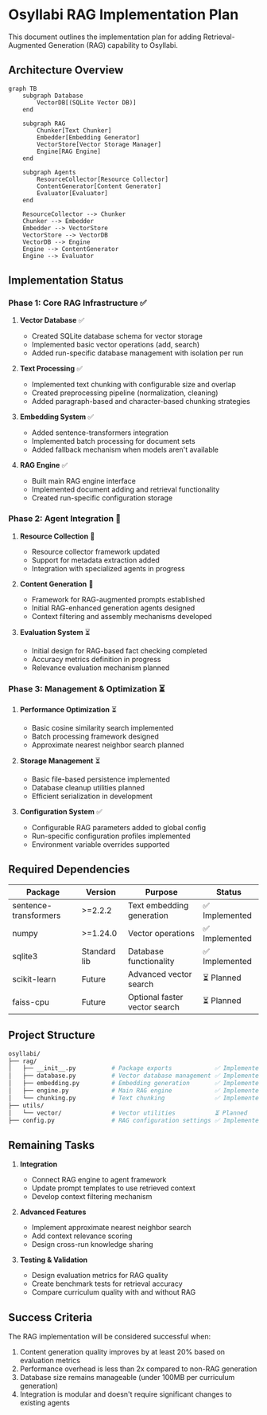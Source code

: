 # Osyllabi RAG Implementation Plan

This document outlines the implementation plan for adding Retrieval-Augmented Generation (RAG) capability to Osyllabi.

## Architecture Overview

```mermaid
graph TB
    subgraph Database
        VectorDB[(SQLite Vector DB)]
    end
    
    subgraph RAG
        Chunker[Text Chunker]
        Embedder[Embedding Generator]
        VectorStore[Vector Storage Manager] 
        Engine[RAG Engine]
    end
    
    subgraph Agents
        ResourceCollector[Resource Collector]
        ContentGenerator[Content Generator]
        Evaluator[Evaluator]
    end
    
    ResourceCollector --> Chunker
    Chunker --> Embedder
    Embedder --> VectorStore
    VectorStore --> VectorDB
    VectorDB --> Engine
    Engine --> ContentGenerator
    Engine --> Evaluator
```

## Implementation Status

### Phase 1: Core RAG Infrastructure ✅

1. **Vector Database** ✅
   - Created SQLite database schema for vector storage
   - Implemented basic vector operations (add, search)
   - Added run-specific database management with isolation per run

2. **Text Processing** ✅
   - Implemented text chunking with configurable size and overlap
   - Created preprocessing pipeline (normalization, cleaning)
   - Added paragraph-based and character-based chunking strategies

3. **Embedding System** ✅
   - Added sentence-transformers integration
   - Implemented batch processing for document sets
   - Added fallback mechanism when models aren't available

4. **RAG Engine** ✅
   - Built main RAG engine interface
   - Implemented document adding and retrieval functionality
   - Created run-specific configuration storage

### Phase 2: Agent Integration 🔄

1. **Resource Collection** 🔄
   - Resource collector framework updated
   - Support for metadata extraction added
   - Integration with specialized agents in progress

2. **Content Generation** 🔄
   - Framework for RAG-augmented prompts established
   - Initial RAG-enhanced generation agents designed
   - Context filtering and assembly mechanisms developed

3. **Evaluation System** ⏳
   - Initial design for RAG-based fact checking completed
   - Accuracy metrics definition in progress
   - Relevance evaluation mechanism planned

### Phase 3: Management & Optimization ⏳

1. **Performance Optimization** ⏳
   - Basic cosine similarity search implemented
   - Batch processing framework designed
   - Approximate nearest neighbor search planned

2. **Storage Management** ⏳
   - Basic file-based persistence implemented
   - Database cleanup utilities planned
   - Efficient serialization in development

3. **Configuration System** ✅
   - Configurable RAG parameters added to global config
   - Run-specific configuration profiles implemented
   - Environment variable overrides supported

## Required Dependencies

| Package | Version | Purpose | Status |
|---------|---------|---------|--------|
| sentence-transformers | >=2.2.2 | Text embedding generation | ✅ Implemented |
| numpy | >=1.24.0 | Vector operations | ✅ Implemented |
| sqlite3 | Standard lib | Database functionality | ✅ Implemented |
| scikit-learn | Future | Advanced vector search | ⏳ Planned |
| faiss-cpu | Future | Optional faster vector search | ⏳ Planned |

## Project Structure

```bash
osyllabi/
├── rag/
│   ├── __init__.py          # Package exports            ✅ Implemented
│   ├── database.py          # Vector database management ✅ Implemented
│   ├── embedding.py         # Embedding generation       ✅ Implemented
│   ├── engine.py            # Main RAG engine            ✅ Implemented
│   └── chunking.py          # Text chunking              ✅ Implemented
├── utils/
│   └── vector/              # Vector utilities           ⏳ Planned
├── config.py                # RAG configuration settings ✅ Implemented
```

## Remaining Tasks

1. **Integration**
   - Connect RAG engine to agent framework
   - Update prompt templates to use retrieved context
   - Develop context filtering mechanism

2. **Advanced Features**
   - Implement approximate nearest neighbor search
   - Add context relevance scoring
   - Design cross-run knowledge sharing

3. **Testing & Validation**
   - Design evaluation metrics for RAG quality
   - Create benchmark tests for retrieval accuracy
   - Compare curriculum quality with and without RAG

## Success Criteria

The RAG implementation will be considered successful when:

1. Content generation quality improves by at least 20% based on evaluation metrics
2. Performance overhead is less than 2x compared to non-RAG generation
3. Database size remains manageable (under 100MB per curriculum generation)
4. Integration is modular and doesn't require significant changes to existing agents
